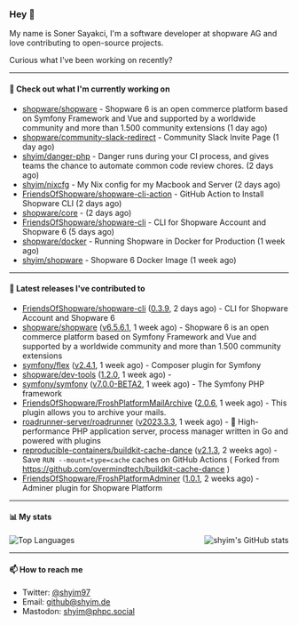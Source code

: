 ### Hey 👋

My name is Soner Sayakci, I'm a software developer at shopware AG and love contributing to open-source projects.

Curious what I've been working on recently?

---

#### 👷 Check out what I'm currently working on

- [shopware/shopware](https://github.com/shopware/shopware) - Shopware 6 is an open commerce platform based on Symfony Framework and Vue and supported by a worldwide community and more than 1.500 community extensions (1 day ago)
- [shopware/community-slack-redirect](https://github.com/shopware/community-slack-redirect) - Community Slack Invite Page (1 day ago)
- [shyim/danger-php](https://github.com/shyim/danger-php) - Danger runs during your CI process, and gives teams the chance to automate common code review chores. (2 days ago)
- [shyim/nixcfg](https://github.com/shyim/nixcfg) - My Nix config for my Macbook and Server (2 days ago)
- [FriendsOfShopware/shopware-cli-action](https://github.com/FriendsOfShopware/shopware-cli-action) - GitHub Action to Install Shopware CLI (2 days ago)
- [shopware/core](https://github.com/shopware/core) -  (2 days ago)
- [FriendsOfShopware/shopware-cli](https://github.com/FriendsOfShopware/shopware-cli) - CLI for Shopware Account and Shopware 6 (5 days ago)
- [shopware/docker](https://github.com/shopware/docker) - Running Shopware in Docker for Production (1 week ago)
- [shyim/shopware](https://github.com/shyim/shopware) - Shopware 6 Docker Image (1 week ago)

---

#### 🔭 Latest releases I've contributed to

- [FriendsOfShopware/shopware-cli](https://github.com/FriendsOfShopware/shopware-cli) ([0.3.9](https://github.com/FriendsOfShopware/shopware-cli/releases/tag/0.3.9), 2 days ago) - CLI for Shopware Account and Shopware 6
- [shopware/shopware](https://github.com/shopware/shopware) ([v6.5.6.1](https://github.com/shopware/shopware/releases/tag/v6.5.6.1), 1 week ago) - Shopware 6 is an open commerce platform based on Symfony Framework and Vue and supported by a worldwide community and more than 1.500 community extensions
- [symfony/flex](https://github.com/symfony/flex) ([v2.4.1](https://github.com/symfony/flex/releases/tag/v2.4.1), 1 week ago) - Composer plugin for Symfony
- [shopware/dev-tools](https://github.com/shopware/dev-tools) ([1.2.0](https://github.com/shopware/dev-tools/releases/tag/1.2.0), 1 week ago) - 
- [symfony/symfony](https://github.com/symfony/symfony) ([v7.0.0-BETA2](https://github.com/symfony/symfony/releases/tag/v7.0.0-BETA2), 1 week ago) - The Symfony PHP framework
- [FriendsOfShopware/FroshPlatformMailArchive](https://github.com/FriendsOfShopware/FroshPlatformMailArchive) ([2.0.6](https://github.com/FriendsOfShopware/FroshPlatformMailArchive/releases/tag/2.0.6), 1 week ago) - This plugin allows you to archive your mails.
- [roadrunner-server/roadrunner](https://github.com/roadrunner-server/roadrunner) ([v2023.3.3](https://github.com/roadrunner-server/roadrunner/releases/tag/v2023.3.3), 1 week ago) - 🤯 High-performance PHP application server, process manager written in Go and powered with plugins
- [reproducible-containers/buildkit-cache-dance](https://github.com/reproducible-containers/buildkit-cache-dance) ([v2.1.3](https://github.com/reproducible-containers/buildkit-cache-dance/releases/tag/v2.1.3), 2 weeks ago) - Save `RUN --mount=type=cache` caches on GitHub Actions ( Forked from https://github.com/overmindtech/buildkit-cache-dance )
- [FriendsOfShopware/FroshPlatformAdminer](https://github.com/FriendsOfShopware/FroshPlatformAdminer) ([1.0.1](https://github.com/FriendsOfShopware/FroshPlatformAdminer/releases/tag/1.0.1), 2 weeks ago) - Adminer plugin for Shopware Platform

---

#### 📊 My stats

<img align="right" alt="shyim's GitHub stats" src="https://github-readme-stats.vercel.app/api?username=shyim&count_private=1&show_icons=true&" />

![Top Languages](https://github-readme-stats.vercel.app/api/top-langs/?username=shyim)

---

#### 📫 How to reach me

- Twitter: [@shyim97](https://twitter.com/shyim97)
- Email: [github@shyim.de](mailto://github@shyim.de)
- Mastodon: <a rel="me" href="https://phpc.social/@shyim">shyim@phpc.social</a>

